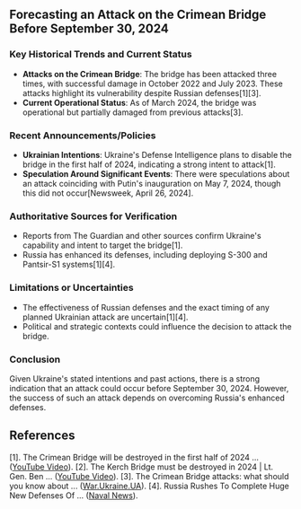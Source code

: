## Forecasting an Attack on the Crimean Bridge Before September 30, 2024

### Key Historical Trends and Current Status
- **Attacks on the Crimean Bridge**: The bridge has been attacked three times, with successful damage in October 2022 and July 2023. These attacks highlight its vulnerability despite Russian defenses[1][3].
- **Current Operational Status**: As of March 2024, the bridge was operational but partially damaged from previous attacks[3].

### Recent Announcements/Policies
- **Ukrainian Intentions**: Ukraine's Defense Intelligence plans to disable the bridge in the first half of 2024, indicating a strong intent to attack[1].
- **Speculation Around Significant Events**: There were speculations about an attack coinciding with Putin's inauguration on May 7, 2024, though this did not occur[Newsweek, April 26, 2024].

### Authoritative Sources for Verification
- Reports from The Guardian and other sources confirm Ukraine's capability and intent to target the bridge[1].
- Russia has enhanced its defenses, including deploying S-300 and Pantsir-S1 systems[1][4].

### Limitations or Uncertainties
- The effectiveness of Russian defenses and the exact timing of any planned Ukrainian attack are uncertain[1][4].
- Political and strategic contexts could influence the decision to attack the bridge.

### Conclusion
Given Ukraine's stated intentions and past actions, there is a strong indication that an attack could occur before September 30, 2024. However, the success of such an attack depends on overcoming Russia's enhanced defenses.

## References
[1]. The Crimean Bridge will be destroyed in the first half of 2024 ... ([YouTube Video](https://www.youtube.com/watch?v=IiHtOnRSeJk)).
[2]. The Kerch Bridge must be destroyed in 2024 | Lt. Gen. Ben ... ([YouTube Video](https://www.youtube.com/watch?v=QYZBcNuChRM)).
[3]. The Crimean Bridge attacks: what should you know about ... ([War.Ukraine.UA](https://war.ukraine.ua/faq/why-is-the-crimean-bridge-under-attack/)).
[4]. Russia Rushes To Complete Huge New Defenses Of ... ([Naval News](https://www.navalnews.com/naval-news/2024/06/russia-rushes-to-complete-huge-new-defenses-of-kerch-bridge/)).